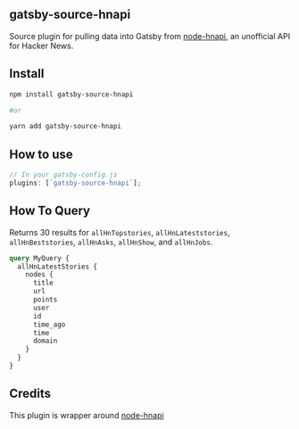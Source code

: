 ## gatsby-source-hnapi

Source plugin for pulling data into Gatsby from [node-hnapi](https://github.com/cheeaun), an unofficial API for Hacker News.

## Install

```sh
npm install gatsby-source-hnapi

#or

yarn add gatsby-source-hnapi
```

## How to use

```js
// In your gatsby-config.js
plugins: [`gatsby-source-hnapi`];
```

## How To Query

Returns 30 results for `allHnTopstories`, `allHnLateststories`, `allHnBeststories`, `allHnAsks`, `allHnShow`, and `allHnJobs`.

```graphql
query MyQuery {
  allHnLatestStories {
    nodes {
      title
      url
      points
      user
      id
      time_ago
      time
      domain
    }
  }
}
```

## Credits

This plugin is wrapper around [node-hnapi](https://github.com/cheeaun/node-hnapi)
